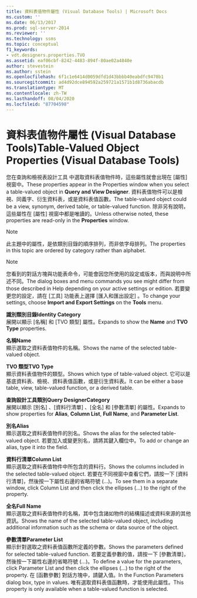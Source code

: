 ```yaml
---
title: 資料表值物件屬性 (Visual Database Tools) | Microsoft Docs
ms.custom: ''
ms.date: 06/13/2017
ms.prod: sql-server-2014
ms.reviewer: ''
ms.technology: ssms
ms.topic: conceptual
f1_keywords:
- vdt.designers.properties.TVO
ms.assetid: eaf06cbf-8242-4483-894f-80ae02a4840e
author: stevestein
ms.author: sstein
ms.openlocfilehash: 6f1c1e6414d0059dfd1d43bbbb40eabdfc9470b1
ms.sourcegitcommit: ad4d92dce894592a259721a1571b1d8736abacdb
ms.translationtype: MT
ms.contentlocale: zh-TW
ms.lasthandoff: 08/04/2020
ms.locfileid: "87704598"
---
```

# <a name="table-valued-object-properties-visual-database-tools"></a><span data-ttu-id="6aa16-102">資料表值物件屬性 (Visual Database Tools)</span><span class="sxs-lookup"><span data-stu-id="6aa16-102">Table-Valued Object Properties (Visual Database Tools)</span></span>
  <span data-ttu-id="6aa16-103">您在查詢和檢視表設計工具  中選取資料表值物件時，這些屬性就會出現在 [屬性] 視窗中。</span><span class="sxs-lookup"><span data-stu-id="6aa16-103">These properties appear in the Properties window when you select a table-valued object in **Query and View Designer**.</span></span> <span data-ttu-id="6aa16-104">資料表值物件可以是檢視、同義字、衍生資料表，或是資料表值函數。</span><span class="sxs-lookup"><span data-stu-id="6aa16-104">The table-valued object could be a view, synonym, derived table, or table-valued function.</span></span> <span data-ttu-id="6aa16-105">除非另有說明，這些屬性在 [屬性]  視窗中都是唯讀的。</span><span class="sxs-lookup"><span data-stu-id="6aa16-105">Unless otherwise noted, these properties are read-only in the **Properties** window.</span></span>  
  
> [!NOTE]  
>  <span data-ttu-id="6aa16-106">此主題中的屬性，是依類別目錄的順序排列，而非依字母排列。</span><span class="sxs-lookup"><span data-stu-id="6aa16-106">The properties in this topic are ordered by category rather than alphabet.</span></span>  
  
> [!NOTE]  
>  <span data-ttu-id="6aa16-107">您看到的對話方塊與功能表命令，可能會因您所使用的設定或版本，而與說明中所述不同。</span><span class="sxs-lookup"><span data-stu-id="6aa16-107">The dialog boxes and menu commands you see might differ from those described in Help depending on your active settings or edition.</span></span> <span data-ttu-id="6aa16-108">若要變更您的設定，請在 [工具]  功能表上選擇 [匯入和匯出設定]  。</span><span class="sxs-lookup"><span data-stu-id="6aa16-108">To change your settings, choose **Import and Export Settings** on the **Tools** menu.</span></span>  
  
 <span data-ttu-id="6aa16-109">**識別類別目錄**</span><span class="sxs-lookup"><span data-stu-id="6aa16-109">**Identity Category**</span></span>  
 <span data-ttu-id="6aa16-110">展開以顯示 [名稱]  和 [TVO 類型]  屬性。</span><span class="sxs-lookup"><span data-stu-id="6aa16-110">Expands to show the **Name** and **TVO Type** properties.</span></span>  
  
 <span data-ttu-id="6aa16-111">**名稱**</span><span class="sxs-lookup"><span data-stu-id="6aa16-111">**Name**</span></span>  
 <span data-ttu-id="6aa16-112">顯示選取之資料表值物件的名稱。</span><span class="sxs-lookup"><span data-stu-id="6aa16-112">Shows the name of the selected table-valued object.</span></span>  
  
 <span data-ttu-id="6aa16-113">**TVO 類型**</span><span class="sxs-lookup"><span data-stu-id="6aa16-113">**TVO Type**</span></span>  
 <span data-ttu-id="6aa16-114">顯示資料表值物件的類型。</span><span class="sxs-lookup"><span data-stu-id="6aa16-114">Shows which type of table-valued object.</span></span> <span data-ttu-id="6aa16-115">它可以是基底資料表、檢視、資料表值函數，或是衍生資料表。</span><span class="sxs-lookup"><span data-stu-id="6aa16-115">It can be either a base table, view, table-valued function, or a derived table.</span></span>  
  
 <span data-ttu-id="6aa16-116">**查詢設計工具類別**</span><span class="sxs-lookup"><span data-stu-id="6aa16-116">**Query DesignerCategory**</span></span>  
 <span data-ttu-id="6aa16-117">展開以顯示 [別名]  、[資料行清單]  、[全名]  和 [參數清單]  的屬性。</span><span class="sxs-lookup"><span data-stu-id="6aa16-117">Expands to show properties for **Alias**, **Column List**, **Full Name**, and **Parameter List**.</span></span>  
  
 <span data-ttu-id="6aa16-118">**別名**</span><span class="sxs-lookup"><span data-stu-id="6aa16-118">**Alias**</span></span>  
 <span data-ttu-id="6aa16-119">顯示選取之資料表值物件的別名。</span><span class="sxs-lookup"><span data-stu-id="6aa16-119">Shows the alias for the selected table-valued object.</span></span> <span data-ttu-id="6aa16-120">若要加入或變更別名，請將其鍵入欄位中。</span><span class="sxs-lookup"><span data-stu-id="6aa16-120">To add or change an alias, type it into the field.</span></span>  
  
 <span data-ttu-id="6aa16-121">**資料行清單**</span><span class="sxs-lookup"><span data-stu-id="6aa16-121">**Column List**</span></span>  
 <span data-ttu-id="6aa16-122">顯示選取之資料表值物件中所包含的資料行。</span><span class="sxs-lookup"><span data-stu-id="6aa16-122">Shows the columns included in the selected table-valued object.</span></span> <span data-ttu-id="6aa16-123">若要在不同視窗中查看它們，請按一下 [資料行清單]，然後按一下屬性右邊的省略符號 (...)。</span><span class="sxs-lookup"><span data-stu-id="6aa16-123">To see them in a separate window, click Column List and then click the ellipses (...) to the right of the property.</span></span>  
  
 <span data-ttu-id="6aa16-124">**全名**</span><span class="sxs-lookup"><span data-stu-id="6aa16-124">**Full Name**</span></span>  
 <span data-ttu-id="6aa16-125">顯示選取之資料表值物件的名稱，其中包含諸如物件的結構描述或資料來源的其他資訊。</span><span class="sxs-lookup"><span data-stu-id="6aa16-125">Shows the name of the selected table-valued object, including additional information such as the schema or data source of the object.</span></span>  
  
 <span data-ttu-id="6aa16-126">**參數清單**</span><span class="sxs-lookup"><span data-stu-id="6aa16-126">**Parameter List**</span></span>  
 <span data-ttu-id="6aa16-127">顯示針對選取之資料表值函數所定義的參數。</span><span class="sxs-lookup"><span data-stu-id="6aa16-127">Shows the parameters defined for selected table-valued function.</span></span> <span data-ttu-id="6aa16-128">若要定義參數的值，請按一下 [參數清單]，然後按一下屬性右邊的省略符號 (...)。</span><span class="sxs-lookup"><span data-stu-id="6aa16-128">To define a value for the parameters, click Parameter List and then click the ellipses (...) to the right of the property.</span></span> <span data-ttu-id="6aa16-129">在 [函數參數] 對話方塊中，請鍵入值。</span><span class="sxs-lookup"><span data-stu-id="6aa16-129">In the Function Parameters dialog box, type in values.</span></span> <span data-ttu-id="6aa16-130">唯有選取資料表值函數時，才能使用此屬性。</span><span class="sxs-lookup"><span data-stu-id="6aa16-130">This property is only available when a table-valued function is selected.</span></span>  
  
  
